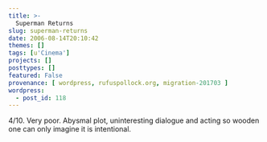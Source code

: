 ```yaml
---
title: >-
  Superman Returns
slug: superman-returns
date: 2006-08-14T20:10:42
themes: []
tags: [u'Cinema']
projects: []
posttypes: []
featured: False
provenance: [ wordpress, rufuspollock.org, migration-201703 ]
wordpress:
  - post_id: 118
---
```


4/10. Very poor. Abysmal plot, uninteresting dialogue and acting so wooden one can only imagine it is intentional.

